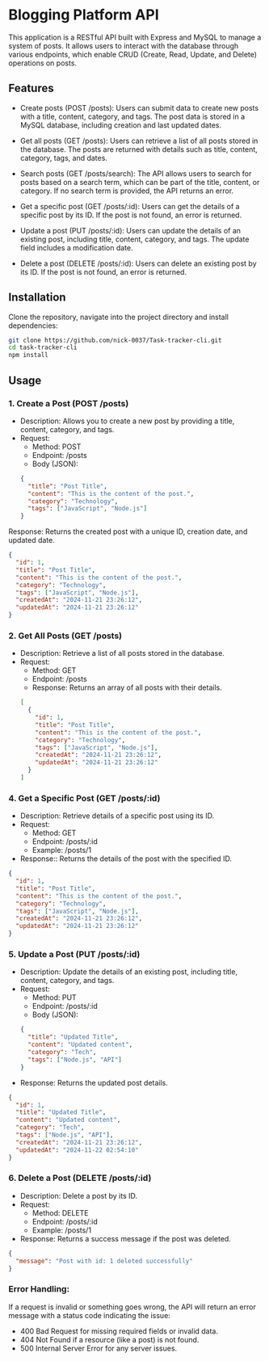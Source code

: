 # Blogging Platform API

This application is a RESTful API built with Express and MySQL to manage a system of posts. It allows users to interact with the database through various endpoints, which enable CRUD (Create, Read, Update, and Delete) operations on posts.

## Features

- Create posts (POST /posts): Users can submit data to create new posts with a title, content, category, and tags. The post data is stored in a MySQL database, including creation and last updated dates.

- Get all posts (GET /posts): Users can retrieve a list of all posts stored in the database. The posts are returned with details such as title, content, category, tags, and dates.

- Search posts (GET /posts/search): The API allows users to search for posts based on a search term, which can be part of the title, content, or category. If no search term is provided, the API returns an error.

- Get a specific post (GET /posts/:id): Users can get the details of a specific post by its ID. If the post is not found, an error is returned.

- Update a post (PUT /posts/:id): Users can update the details of an existing post, including title, content, category, and tags. The update field includes a modification date.

- Delete a post (DELETE /posts/:id): Users can delete an existing post by its ID. If the post is not found, an error is returned.

## Installation 

Clone the repository, navigate into the project directory and install dependencies:

```bash
git clone https://github.com/nick-0037/Task-tracker-cli.git
cd task-tracker-cli
npm install
```

## Usage

### 1. Create a Post (POST /posts)
- Description: Allows you to create a new post by providing a title, content, category, and tags.
- Request:
  - Method: POST
  - Endpoint: /posts
  - Body (JSON):
  ```json
  {
    "title": "Post Title",
    "content": "This is the content of the post.",
    "category": "Technology",
    "tags": ["JavaScript", "Node.js"]
  }
  ```
Response: Returns the created post with a unique ID, creation date, and updated date.
```json
{
  "id": 1,
  "title": "Post Title",
  "content": "This is the content of the post.",
  "category": "Technology",
  "tags": ["JavaScript", "Node.js"],
  "createdAt": "2024-11-21 23:26:12",
  "updatedAt": "2024-11-21 23:26:12"
}
```

### 2. Get All Posts (GET /posts)
- Description: Retrieve a list of all posts stored in the database.
- Request:
  - Method: GET
  - Endpoint: /posts
  - Response: Returns an array of all posts with their details.
  ```json
  [
    {
      "id": 1,
      "title": "Post Title",
      "content": "This is the content of the post.",
      "category": "Technology",
      "tags": ["JavaScript", "Node.js"],
      "createdAt": "2024-11-21 23:26:12",
      "updatedAt": "2024-11-21 23:26:12"
    }
  ]
  ```
### 4. Get a Specific Post (GET /posts/:id)
- Description: Retrieve details of a specific post using its ID.
- Request:
  - Method: GET
  - Endpoint: /posts/:id
  - Example: /posts/1
- Response:: Returns the details of the post with the specified ID.
```json
{
  "id": 1,
  "title": "Post Title",
  "content": "This is the content of the post.",
  "category": "Technology",
  "tags": ["JavaScript", "Node.js"],
  "createdAt": "2024-11-21 23:26:12",
  "updatedAt": "2024-11-21 23:26:12"
}
```

### 5. Update a Post (PUT /posts/:id)
- Description: Update the details of an existing post, including title, content, category, and tags.
- Request:
  - Method: PUT
  - Endpoint: /posts/:id
  - Body (JSON):
  ```json
  {
    "title": "Updated Title",
    "content": "Updated content",
    "category": "Tech",
    "tags": ["Node.js", "API"]
  }
  ```
- Response: Returns the updated post details.
```json
{
  "id": 1,
  "title": "Updated Title",
  "content": "Updated content",
  "category": "Tech",
  "tags": ["Node.js", "API"],
  "createdAt": "2024-11-21 23:26:12",
  "updatedAt": "2024-11-22 02:54:10"
}
```

### 6. Delete a Post (DELETE /posts/:id)
- Description: Delete a post by its ID.
- Request:
  - Method: DELETE
  - Endpoint: /posts/:id
  - Example: /posts/1
- Response: Returns a success message if the post was deleted.
```json
{
  "message": "Post with id: 1 deleted successfully"
}
```

### Error Handling:
If a request is invalid or something goes wrong, the API will return an error message with a status code indicating the issue:

- 400 Bad Request for missing required fields or invalid data.
- 404 Not Found if a resource (like a post) is not found.
- 500 Internal Server Error for any server issues.
